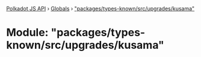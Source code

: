 [Polkadot JS API](../README.md) › [Globals](../globals.md) › ["packages/types-known/src/upgrades/kusama"](_packages_types_known_src_upgrades_kusama_.md)

# Module: "packages/types-known/src/upgrades/kusama"


